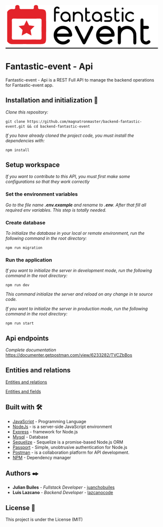 ![alt text](https://github.com/magnatronmaster/frontend-fantastic-event/blob/master/src/assets/images/logo.png "logo")
# Fantastic-event - Api
Fantastic-event - Api is a REST Full API to manage the backend operations for Fantastic-event app.

## Installation and initialization 🔧
_Clone this repository:_
```
git clone https://github.com/magnatronmaster/backend-fantastic-event.git && cd backend-fantastic-event
```
_If you have already cloned the project code, you must install the dependencies with:_
```
npm install
```

## Setup workspace
_If you want to contribute to this API, you must first make some configurations so that they work correctly_

### Set the environment variables
_Go to the file name __.env.example__ and rename to __.env__. After that fill all required env variables. This step is totally needed._

### Create database
_To initialize the database in your local or remote environment, run the following command in the root directory:_
```
npm run migration
```

### Run the application
_If you want to initialize the server in development mode, run the following command in the root directory:_
```
npm run dev
```
_This command initialize the server and reload on any change in te source code._

_If you want to initialize the server in production mode, run the following command in the root directory:_
```
npm run start
```
## Api endpoints
_Complete documentation_
https://documenter.getpostman.com/view/6233282/TVCZbBos

## Entities and relations

[Entities and relations](https://drive.google.com/file/d/1xnMqe45us7-xSBs4OM2vWSwJfIZLQGqf/view?usp=sharing)

[Entities and fields](https://drive.google.com/file/d/1RvLGKdSZCWmE9zasNJ76j9FUte8qVLrK/view?usp=sharing)

## Built with 🛠️

- [JavaScript](https://www.javascript.com/) - Programming Language
- [NodeJs](https://https://nodejs.org/en//) - is a server-side JavaScript environment
- [Express](http://expressjs.com/) - framework for Node.js
- [Mysql](https://www.mysql.com/) - Database
- [Sequelize](https://sequelize.org/master/) - Sequelize is a promise-based Node.js ORM
- [Passport](http://www.passportjs.org/) - Simple, unobtrusive authentication for Node.js
- [Postman](https://www.postman.com/) - is a collaboration platform for API development.
- [NPM](https://www.npmjs.com/) - Dependency manager


## Authors ✒️
- **Julian Builes** - _Fullstack Developer_ - [juanchobuiles](https://github.com/juanchobuiles)
- **Luis Lazcano** - _Backend Developer_ - [lazcanocode](https://github.com/lazcanocode)

## License 📄

This project is under the License (MIT)
